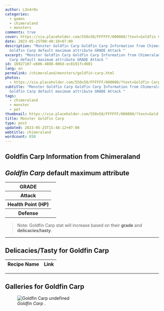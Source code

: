 ```yaml
---
author: L3n4r0x
categories:
  - games
  - chimeraland
  - monsters
comments: true
cover: https://via.placeholder.com/550x50/FFFFFF/000000/?text=Goldfin Carp
date: 2023-05-25T00:40:10+07:00
description: "Monster Goldfin Carp Goldfin Carp Information from Chimeraland
  Goldfin Carp default maximum attribute GRADE Attack "
excerpt: "Monster Goldfin Carp Goldfin Carp Information from Chimeraland Goldfin
  Carp default maximum attribute GRADE Attack "
id: 16927107-e606-4888-806d-ec8191fcd601
lang: en
permalink: /chimeraland/monsters/goldfin-carp.html
photos:
  - https://via.placeholder.com/550x50/FFFFFF/000000/?text=Goldfin Carp
subtitle: "Monster Goldfin Carp Goldfin Carp Information from Chimeraland
  Goldfin Carp default maximum attribute GRADE Attack "
tags:
  - chimeraland
  - monster
  - pet
thumbnail: https://via.placeholder.com/550x50/FFFFFF/000000/?text=Goldfin Carp
title: Monster Goldfin Carp
type: post
updated: 2023-05-25T15:48:12+07:00
webtitle: chimeraland
wordcount: 658
---
```


<link
  rel="stylesheet"
  href="https://rawcdn.githack.com/dimaslanjaka/Web-Manajemen/870a349/css/bootstrap-5-3-0-alpha3-wrapper.css"
/>
<section id="bootstrap-wrapper">
  <div data-bs-theme="dark">
    <h2>Goldfin Carp Information from Chimeraland</h2>
    <h2 id="attribute"><i>Goldfin Carp</i> default maximum attribute</h2>
    <div class="row">
      <div class="col mb-2">
        <div class="card">
          <div class="card-body">
            <table>
              <tr>
                <th>GRADE</th>
                <td><br /></td>
              </tr>
              <tr>
                <th>Attack</th>
                <td></td>
              </tr>
              <tr>
                <th>Health Point (HP)</th>
                <td></td>
              </tr>
              <tr>
                <th>Defense</th>
                <td></td>
              </tr>
            </table>
          </div>
        </div>
      </div>
    </div>
    <blockquote class="bd-callout bd-callout-warning">
      Note: Goldfin Carp stat will increase based on their <b>grade</b> and
      <b>delicacies/tasty</b>.
    </blockquote>
    <hr />
    <h2 id="delicacies">Delicacies/Tasty for Goldfin Carp</h2>
    <div class="card">
      <div class="card-body">
        <div class="table-responsive">
          <table class="table table-striped">
            <thead>
              <tr>
                <th>Recipe Name</th>
                <th>Link</th>
              </tr>
            </thead>
            <tbody></tbody>
          </table>
        </div>
      </div>
    </div>
    <hr />
    <div id="gallery">
      <h2>Galleries for Goldfin Carp</h2>
      <div class="row">
        <div class="col-lg-6 col-12">
          <figure>
            <img
              src="https://www.webmanajemen.com/undefined"
              alt="Goldfin Carp undefined"
            />
            <figcaption style="word-wrap: break-word">
              <i>Goldfin Carp</i> .
            </figcaption>
          </figure>
        </div>
      </div>
    </div>
  </div>
</section>